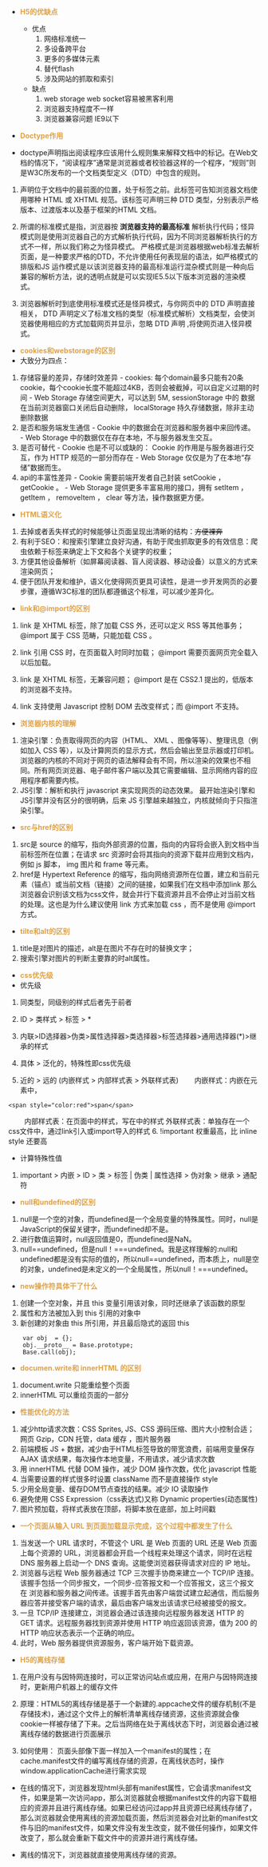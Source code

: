 - <font color="#DDA24A">**H5的优缺点**</font>
  - 优点
    1. 网络标准统一
    2. 多设备跨平台
    3. 更多的多媒体元素
    4. 替代flash
    5. 涉及网站的抓取和索引
  - 缺点
    1. web storage web socket容易被黑客利用
    2. 浏览器支持程度不一样
    3. 浏览器兼容问题 IE9以下

-  <font color="#DDA24A">**Doctype作用**</font>
  - doctype声明指出阅读程序应该用什么规则集来解释文档中的标记。在Web文档的情况下，“阅读程序”通常是浏览器或者校验器这样的一个程序，“规则”则是W3C所发布的一个文档类型定义（DTD）中包含的规则。

  1. 声明位于文档中的最前面的位置，处于标签之前。此标签可告知浏览器文档使用哪种 HTML 或 XHTML 规范。该标签可声明三种 DTD 类型，分别表示严格版本、过渡版本以及基于框架的HTML 文档。

  2. 所谓的标准模式是指，浏览器按 **浏览器支持的最高标准** 解析执行代码；怪异模式则是使用浏览器自己的方式解析执行代码，因为不同浏览器解析执行的方式不一样，所以我们称之为怪异模式。 严格模式是浏览器根据web标准去解析页面，是一种要求严格的DTD，不允许使用任何表现层的语法，如严格模式的排版和JS 运作模式是以该浏览器支持的最高标准运行混杂模式则是一种向后兼容的解析方法，说的透明点就是可以实现IE5.5以下版本浏览器的渲染模式。

  3. 浏览器解析时到底使用标准模式还是怪异模式，与你网页中的 DTD 声明直接相关， DTD 声明定义了标准文档的类型（标准模式解析）文档类型，会使浏览器使用相应的方式加载网页并显示，忽略 DTD 声明 ,将使网页进入怪异模式。

-  <font color="#DDA24A">**cookies和webstorage的区别**</font>
  -  大致分为四点：
  1. 存储容量的差异，存储时效差异
    - cookies: 每个domain最多只能有20条cookie，每个cookie长度不能超过4KB，否则会被截掉，可以自定义过期的时间
    - Web Storage 存储空间更大，可以达到 5M, sessionStorage 中的  数据在当前浏览器窗口关闭后自动删除， localStorage  持久存储数据，除非主动删除数据
  2. 是否和服务端发生通信
    - Cookie 中的数据会在浏览器和服务器中来回传递。
    - Web Storage 中的数据仅在存在本地，不与服务器发生交互。
  3. 是否可替代
    - Cookie 也是不可以或缺的： Cookie 的作用是与服务器进行交互，作为 HTTP 规范的一部分而存在
    - Web Storage 仅仅是为了在本地“存储”数据而生。
  4. api的丰富性差异
    - Cookie 需要前端开发者自己封装 setCookie ， getCookie 。
    - Web Storage 提供更多丰富易用的接口，拥有 setItem ， getItem ， removeItem ， clear 等方法，操作数据更方便。
-  <font color="#DDA24A">**HTML语义化**</font>
  1. 去掉或者丢失样式的时候能够让页面呈现出清晰的结构：~~方便裸奔~~
  2. 有利于SEO：和搜索引擎建立良好沟通，有助于爬虫抓取更多的有效信息：爬虫依赖于标签来确定上下文和各个关键字的权重；
  3. 方便其他设备解析（如屏幕阅读器、盲人阅读器、移动设备）以意义的方式来渲染网页；
  4. 便于团队开发和维护，语义化使得网页更具可读性，是进一步开发网页的必要步骤，遵循W3C标准的团队都遵循这个标准，可以减少差异化。

-  <font color="#DDA24A">**link和@import的区别**</font>
  1. link 是 XHTML 标签，除了加载 CSS 外，还可以定义 RSS 等其他事务； @import 属于 CSS 范畴，只能加载 CSS 。

  2. link 引用 CSS 时，在页面载入时同时加载； @import 需要页面网页完全载入以后加载。

  3. link 是 XHTML 标签，无兼容问题； @import 是在 CSS2.1 提出的，低版本的浏览器不支持。

  4. link 支持使用 Javascript 控制 DOM 去改变样式；而 @import 不支持。

-  <font color="#DDA24A">**浏览器内核的理解**</font>
  1. 渲染引擎：负责取得网页的内容（HTML、 XML 、图像等等）、整理讯息（例如加入 CSS 等），以及计算网页的显示方式，然后会输出至显示器或打印机。浏览器的内核的不同对于网页的语法解释会有不同，所以渲染的效果也不相同。所有网页浏览器、电子邮件客户端以及其它需要编辑、显示网络内容的应用程序都需要内核。
  2. JS引擎：解析和执行 javascript 来实现网页的动态效果。
  最开始渲染引擎和JS引擎并没有区分的很明确，后来 JS 引擎越来越独立，内核就倾向于只指渲染引擎。

-  <font color="#DDA24A">**src与href的区别**</font>
  1. src是 source 的缩写，指向外部资源的位置，指向的内容将会嵌入到文档中当前标签所在位置；在请求 src 资源时会将其指向的资源下载并应用到文档内，例如 js 脚本， img 图片和 frame 等元素。
  2. href是 Hypertext Reference 的缩写，指向网络资源所在位置，建立和当前元素（锚点）或当前文档（链接）之间的链接，如果我们在文档中添加link
  那么浏览器会识别该文档为css文件，就会并行下载资源并且不会停止对当前文档的处理。这也是为什么建议使用 link 方式来加载 css ，而不是使用 @import 方式。

-  <font color="#DDA24A">**tilte和alt的区别**</font>
1. title是对图片的描述，alt是在图片不存在时的替换文字；
2. 搜索引擎对图片的判断主要靠的时alt属性。

-  <font color="#DDA24A">**css优先级**</font>
  - 优先级
  1. 同类型，同级别的样式后者先于前者
  2. ID > 类样式 > 标签 > *
  3. 内联>ID选择器>伪类>属性选择器>类选择器>标签选择器>通用选择器(*)>继承的样式

  4. 具体 > 泛化的，特殊性即css优先级
  5. 近的 > 远的 (内嵌样式 > 内部样式表 > 外联样式表)
  内嵌样式：内嵌在元素中，

    <span style="color:red">span</span>
    内部样式表：在页面中的样式，写在<style></style>中的样式
    外联样式表：单独存在一个css文件中，通过link引入或import导入的样式
  6. !important 权重最高，比 inline style 还要高

  - 计算特殊性值
  1. important > 内嵌 > ID > 类 > 标签 | 伪类 | 属性选择 > 伪对象 > 继承 > 通配符

-  <font color="#DDA24A">**null和undefined的区别**</font>

  1. null是一个空的对象，而undefined是一个全局变量的特殊属性。同时，null是JavaScript的保留关键字，而undefined却不是。
  2. 进行数值运算时，null返回值是0，而undefined是NaN。
  3. null==undefined，但是null！===undefined。我是这样理解的:null和undefined都是没有实际的值的，所以null==undefined，而本质上，null是空的对象，undefined是未定义的一个全局属性，所以null！===undefined。

-  <font color="#DDA24A">**new操作符具体干了什么**</font>
  1. 创建一个空对象，并且 this 变量引用该对象，同时还继承了该函数的原型
  2. 属性和方法被加入到 this 引用的对象中
  3. 新创建的对象由 this 所引用，并且最后隐式的返回 this
```
    var obj  = {};
    obj.__proto__ = Base.prototype;
    Base.call(obj);
```

-  <font color="#DDA24A">**documen.write和 innerHTML 的区别**</font>
  1. document.write 只能重绘整个页面
  2. innerHTML 可以重绘页面的一部分

-  <font color="#DDA24A">**性能优化的方法**</font>
  1. 减少http请求次数：CSS Sprites, JS、CSS 源码压缩、图片大小控制合适；网页 Gzip，CDN 托管，data 缓存 ，图片服务器
  2. 前端模板 JS + 数据，减少由于HTML标签导致的带宽浪费，前端用变量保存 AJAX 请求结果，每次操作本地变量，不用请求，减少请求次数
  3. 用 innerHTML 代替 DOM 操作，减少 DOM 操作次数，优化 javascript 性能
  4. 当需要设置的样式很多时设置 className 而不是直接操作 style
  5. 少用全局变量、缓存DOM节点查找的结果。减少 IO 读取操作
  6. 避免使用 CSS Expression（css表达式)又称 Dynamic properties(动态属性)
  7. 图片预加载，将样式表放在顶部，将脚本放在底部，加上时间戳

-  <font color="#DDA24A">**一个页面从输入 URL 到页面加载显示完成，这个过程中都发生了什么**</font>
  1. 当发送一个 URL 请求时，不管这个 URL 是 Web 页面的 URL 还是 Web 页面上每个资源的 URL，浏览器都会开启一个线程来处理这个请求，同时在远程 DNS 服务器上启动一个 DNS 查询。这能使浏览器获得请求对应的 IP 地址。
  2. 浏览器与远程 Web 服务器通过 TCP 三次握手协商来建立一个 TCP/IP 连接。该握手包括一个同步报文，一个同步-应答报文和一个应答报文，这三个报文在 浏览器和服务器之间传递。该握手首先由客户端尝试建立起通信，而后服务器应答并接受客户端的请求，最后由客户端发出该请求已经被接受的报文。
  3. 一旦 TCP/IP 连接建立，浏览器会通过该连接向远程服务器发送 HTTP 的 GET 请求。远程服务器找到资源并使用 HTTP 响应返回该资源，值为 200 的 HTTP 响应状态表示一个正确的响应。
  4. 此时，Web 服务器提供资源服务，客户端开始下载资源。

-  <font color="#DDA24A">**H5的离线存储**</font>

  1. 在用户没有与因特网连接时，可以正常访问站点或应用，在用户与因特网连接时，更新用户机器上的缓存文件

  2. 原理：HTML5的离线存储是基于一个新建的.appcache文件的缓存机制(不是存储技术)，通过这个文件上的解析清单离线存储资源，这些资源就会像cookie一样被存储了下来。之后当网络在处于离线状态下时，浏览器会通过被离线存储的数据进行页面展示

  3. 如何使用：
    页面头部像下面一样加入一个manifest的属性；在cache.manifest文件的编写离线存储的资源，在离线状态时，操作window.applicationCache进行需求实现

  - 在线的情况下，浏览器发现html头部有manifest属性，它会请求manifest文件，如果是第一次访问app，那么浏览器就会根据manifest文件的内容下载相应的资源并且进行离线存储。如果已经访问过app并且资源已经离线存储了，那么浏览器就会使用离线的资源加载页面，然后浏览器会对比新的manifest文件与旧的manifest文件，如果文件没有发生改变，就不做任何操作，如果文件改变了，那么就会重新下载文件中的资源并进行离线存储。

  - 离线的情况下，浏览器就直接使用离线存储的资源。

